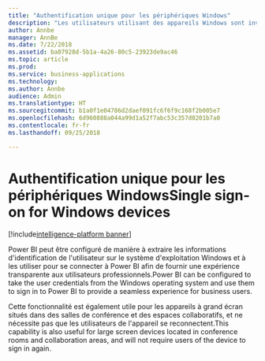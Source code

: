 ```yaml
---
title: "Authentification unique pour les périphériques Windows"
description: "Les utilisateurs utilisant des appareils Windows sont invités à ouvrir une session sur l'appareil et à fournir leurs informations d'identification."
author: Annbe
manager: AnnBe
ms.date: 7/22/2018
ms.assetid: ba07928d-5b1a-4a26-80c5-23923de9ac46
ms.topic: article
ms.prod: 
ms.service: business-applications
ms.technology: 
ms.author: Annbe
audience: Admin
ms.translationtype: HT
ms.sourcegitcommit: b1a0f1e04786d2daef091fc6f6f9c168f2b005e7
ms.openlocfilehash: 6d960888a044a99d1a52f7abc53c357d0201b7a0
ms.contentlocale: fr-fr
ms.lasthandoff: 09/25/2018

---
```

# <a name="single-sign-on-for-windows-devices"></a><span data-ttu-id="303b9-103">Authentification unique pour les périphériques Windows</span><span class="sxs-lookup"><span data-stu-id="303b9-103">Single sign-on for Windows devices</span></span> 

[!include[intelligence-platform banner](../../includes/intelligence-platform.md)]




<span data-ttu-id="303b9-104">Power BI peut être configuré de manière à extraire les informations d'identification de l'utilisateur sur le système d'exploitation Windows et à les utiliser pour se connecter à Power BI afin de fournir une expérience transparente aux utilisateurs professionnels.</span><span class="sxs-lookup"><span data-stu-id="303b9-104">Power BI can be configured to take the user credentials from the Windows operating system and use them to sign in to Power BI to provide a seamless experience for business users.</span></span> 

<span data-ttu-id="303b9-105">Cette fonctionnalité est également utile pour les appareils à grand écran situés dans des salles de conférence et des espaces collaboratifs, et ne nécessite pas que les utilisateurs de l'appareil se reconnectent.</span><span class="sxs-lookup"><span data-stu-id="303b9-105">This capability is also useful for large screen devices located in conference rooms and collaboration areas, and will not require users of the device to sign in again.</span></span>

